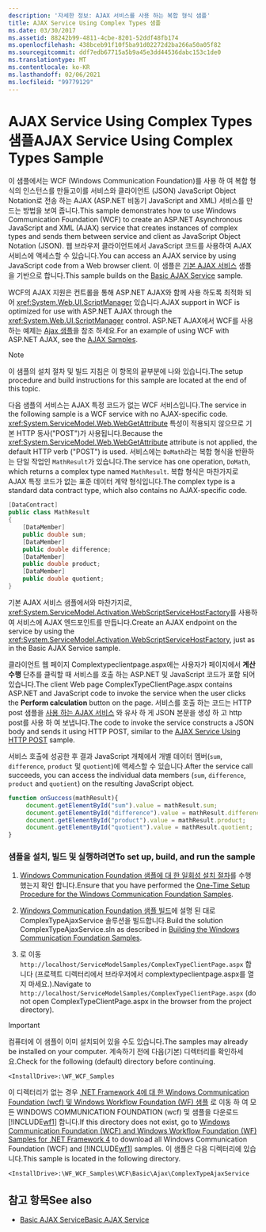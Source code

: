 ```yaml
---
description: '자세한 정보: AJAX 서비스를 사용 하는 복합 형식 샘플'
title: AJAX Service Using Complex Types 샘플
ms.date: 03/30/2017
ms.assetid: 88242b99-4811-4cbe-8201-52ddf48fb174
ms.openlocfilehash: 438bceb91f10f5ba91d02272d2ba266a50a05f82
ms.sourcegitcommit: ddf7edb67715a5b9a45e3dd44536dabc153c1de0
ms.translationtype: MT
ms.contentlocale: ko-KR
ms.lasthandoff: 02/06/2021
ms.locfileid: "99779129"
---
```

# <a name="ajax-service-using-complex-types-sample"></a><span data-ttu-id="e304d-103">AJAX Service Using Complex Types 샘플</span><span class="sxs-lookup"><span data-stu-id="e304d-103">AJAX Service Using Complex Types Sample</span></span>

<span data-ttu-id="e304d-104">이 샘플에서는 WCF (Windows Communication Foundation)를 사용 하 여 복합 형식의 인스턴스를 만들고이를 서비스와 클라이언트 (JSON) JavaScript Object Notation로 전송 하는 AJAX (ASP.NET 비동기 JavaScript and XML) 서비스를 만드는 방법을 보여 줍니다.</span><span class="sxs-lookup"><span data-stu-id="e304d-104">This sample demonstrates how to use Windows Communication Foundation (WCF) to create an ASP.NET Asynchronous JavaScript and XML (AJAX) service that creates instances of complex types and sends them between service and client as JavaScript Object Notation (JSON).</span></span> <span data-ttu-id="e304d-105">웹 브라우저 클라이언트에서 JavaScript 코드를 사용하여 AJAX 서비스에 액세스할 수 있습니다.</span><span class="sxs-lookup"><span data-stu-id="e304d-105">You can access an AJAX service by using JavaScript code from a Web browser client.</span></span> <span data-ttu-id="e304d-106">이 샘플은 [기본 AJAX 서비스](basic-ajax-service.md) 샘플을 기반으로 합니다.</span><span class="sxs-lookup"><span data-stu-id="e304d-106">This sample builds on the [Basic AJAX Service](basic-ajax-service.md) sample.</span></span>

<span data-ttu-id="e304d-107">WCF의 AJAX 지원은 컨트롤을 통해 ASP.NET AJAX와 함께 사용 하도록 최적화 되어 <xref:System.Web.UI.ScriptManager> 있습니다.</span><span class="sxs-lookup"><span data-stu-id="e304d-107">AJAX support in WCF is optimized for use with ASP.NET AJAX through the <xref:System.Web.UI.ScriptManager> control.</span></span> <span data-ttu-id="e304d-108">ASP.NET AJAX에서 WCF를 사용 하는 예제는 [Ajax 샘플](ajax.md)을 참조 하세요.</span><span class="sxs-lookup"><span data-stu-id="e304d-108">For an example of using WCF with ASP.NET AJAX, see the [AJAX Samples](ajax.md).</span></span>

> [!NOTE]
> <span data-ttu-id="e304d-109">이 샘플의 설치 절차 및 빌드 지침은 이 항목의 끝부분에 나와 있습니다.</span><span class="sxs-lookup"><span data-stu-id="e304d-109">The setup procedure and build instructions for this sample are located at the end of this topic.</span></span>

<span data-ttu-id="e304d-110">다음 샘플의 서비스는 AJAX 특정 코드가 없는 WCF 서비스입니다.</span><span class="sxs-lookup"><span data-stu-id="e304d-110">The service in the following sample is a WCF service with no AJAX-specific code.</span></span> <span data-ttu-id="e304d-111"><xref:System.ServiceModel.Web.WebGetAttribute> 특성이 적용되지 않으므로 기본 HTTP 동사("POST")가 사용됩니다.</span><span class="sxs-lookup"><span data-stu-id="e304d-111">Because the <xref:System.ServiceModel.Web.WebGetAttribute> attribute is not applied, the default HTTP verb ("POST") is used.</span></span> <span data-ttu-id="e304d-112">서비스에는 `DoMath`라는 복합 형식을 반환하는 단일 작업인 `MathResult`가 있습니다.</span><span class="sxs-lookup"><span data-stu-id="e304d-112">The service has one operation, `DoMath`, which returns a complex type named `MathResult`.</span></span> <span data-ttu-id="e304d-113">복합 형식은 마찬가지로 AJAX 특정 코드가 없는 표준 데이터 계약 형식입니다.</span><span class="sxs-lookup"><span data-stu-id="e304d-113">The complex type is a standard data contract type, which also contains no AJAX-specific code.</span></span>

```csharp
[DataContract]
public class MathResult
{
    [DataMember]
    public double sum;
    [DataMember]
    public double difference;
    [DataMember]
    public double product;
    [DataMember]
    public double quotient;
}
```

<span data-ttu-id="e304d-114">기본 AJAX 서비스 샘플에서와 마찬가지로, <xref:System.ServiceModel.Activation.WebScriptServiceHostFactory>를 사용하여 서비스에 AJAX 엔드포인트를 만듭니다.</span><span class="sxs-lookup"><span data-stu-id="e304d-114">Create an AJAX endpoint on the service by using the <xref:System.ServiceModel.Activation.WebScriptServiceHostFactory>, just as in the Basic AJAX Service sample.</span></span>

<span data-ttu-id="e304d-115">클라이언트 웹 페이지 Complextypeclientpage.aspx에는 사용자가 페이지에서 **계산 수행** 단추를 클릭할 때 서비스를 호출 하는 ASP.NET 및 JavaScript 코드가 포함 되어 있습니다.</span><span class="sxs-lookup"><span data-stu-id="e304d-115">The client Web page ComplexTypeClientPage.aspx contains ASP.NET and JavaScript code to invoke the service when the user clicks the **Perform calculation** button on the page.</span></span> <span data-ttu-id="e304d-116">서비스를 호출 하는 코드는 HTTP post 샘플을 [사용 하는 AJAX 서비스](ajax-service-using-http-post.md) 와 유사 하 게 JSON 본문을 생성 하 고 http post를 사용 하 여 보냅니다.</span><span class="sxs-lookup"><span data-stu-id="e304d-116">The code to invoke the service constructs a JSON body and sends it using HTTP POST, similar to the [AJAX Service Using HTTP POST](ajax-service-using-http-post.md) sample.</span></span>

<span data-ttu-id="e304d-117">서비스 호출에 성공한 후 결과 JavaScript 개체에서 개별 데이터 멤버(`sum`, `difference`, `product` 및 `quotient`)에 액세스할 수 있습니다.</span><span class="sxs-lookup"><span data-stu-id="e304d-117">After the service call succeeds, you can access the individual data members (`sum`, `difference`, `product` and `quotient`) on the resulting JavaScript object.</span></span>

```javascript
function onSuccess(mathResult){
     document.getElementById("sum").value = mathResult.sum;
     document.getElementById("difference").value = mathResult.difference;
     document.getElementById("product").value = mathResult.product;
     document.getElementById("quotient").value = mathResult.quotient;
}
```

### <a name="to-set-up-build-and-run-the-sample"></a><span data-ttu-id="e304d-118">샘플을 설치, 빌드 및 실행하려면</span><span class="sxs-lookup"><span data-stu-id="e304d-118">To set up, build, and run the sample</span></span>

1. <span data-ttu-id="e304d-119">[Windows Communication Foundation 샘플에 대 한 일회성 설치 절차](one-time-setup-procedure-for-the-wcf-samples.md)를 수행 했는지 확인 합니다.</span><span class="sxs-lookup"><span data-stu-id="e304d-119">Ensure that you have performed the [One-Time Setup Procedure for the Windows Communication Foundation Samples](one-time-setup-procedure-for-the-wcf-samples.md).</span></span>

2. <span data-ttu-id="e304d-120">[Windows Communication Foundation 샘플 빌드](building-the-samples.md)에 설명 된 대로 ComplexTypeAjaxService 솔루션을 빌드합니다.</span><span class="sxs-lookup"><span data-stu-id="e304d-120">Build the solution ComplexTypeAjaxService.sln as described in [Building the Windows Communication Foundation Samples](building-the-samples.md).</span></span>

3. <span data-ttu-id="e304d-121">로 이동 `http://localhost/ServiceModelSamples/ComplexTypeClientPage.aspx` 합니다 (프로젝트 디렉터리에서 브라우저에서 complextypeclientpage.aspx를 열지 마세요.).</span><span class="sxs-lookup"><span data-stu-id="e304d-121">Navigate to `http://localhost/ServiceModelSamples/ComplexTypeClientPage.aspx` (do not open ComplexTypeClientPage.aspx in the browser from the project directory).</span></span>

> [!IMPORTANT]
> <span data-ttu-id="e304d-122">컴퓨터에 이 샘플이 이미 설치되어 있을 수도 있습니다.</span><span class="sxs-lookup"><span data-stu-id="e304d-122">The samples may already be installed on your computer.</span></span> <span data-ttu-id="e304d-123">계속하기 전에 다음(기본) 디렉터리를 확인하세요.</span><span class="sxs-lookup"><span data-stu-id="e304d-123">Check for the following (default) directory before continuing.</span></span>
>
> `<InstallDrive>:\WF_WCF_Samples`
>
> <span data-ttu-id="e304d-124">이 디렉터리가 없는 경우 [.NET Framework 4에 대 한 Windows Communication Foundation (wcf) 및 Windows Workflow Foundation (WF) 샘플](https://www.microsoft.com/download/details.aspx?id=21459) 로 이동 하 여 모든 WINDOWS COMMUNICATION FOUNDATION (wcf) 및 샘플을 다운로드 [!INCLUDE[wf1](../../../../includes/wf1-md.md)] 합니다.</span><span class="sxs-lookup"><span data-stu-id="e304d-124">If this directory does not exist, go to [Windows Communication Foundation (WCF) and Windows Workflow Foundation (WF) Samples for .NET Framework 4](https://www.microsoft.com/download/details.aspx?id=21459) to download all Windows Communication Foundation (WCF) and [!INCLUDE[wf1](../../../../includes/wf1-md.md)] samples.</span></span> <span data-ttu-id="e304d-125">이 샘플은 다음 디렉터리에 있습니다.</span><span class="sxs-lookup"><span data-stu-id="e304d-125">This sample is located in the following directory.</span></span>
>
> `<InstallDrive>:\WF_WCF_Samples\WCF\Basic\Ajax\ComplexTypeAjaxService`

## <a name="see-also"></a><span data-ttu-id="e304d-126">참고 항목</span><span class="sxs-lookup"><span data-stu-id="e304d-126">See also</span></span>

- [<span data-ttu-id="e304d-127">Basic AJAX Service</span><span class="sxs-lookup"><span data-stu-id="e304d-127">Basic AJAX Service</span></span>](basic-ajax-service.md)
